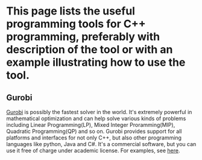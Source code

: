 # This page lists the useful programming tools for C++ programming, preferably with description of the tool or with an example illustrating how to use the tool. 



##  Gurobi

[Gurobi](https://www.gurobi.com/) is possibly the fastest solver in the world. It's extremely powerful in mathematical optimization and can help solve various kinds of problems including Linear Programming(LP), Mixed Integer Proramming(MIP), Quadratic Programming(QP) and so on. Gurobi provides support for all platforms and interfaces for not only C++, but also other programming languages like python, Java and C#. It's a commercial software, but you can use it free of charge under academic license. For examples, see [here](https://www.gurobi.com/resource/functional-code-examples/). 